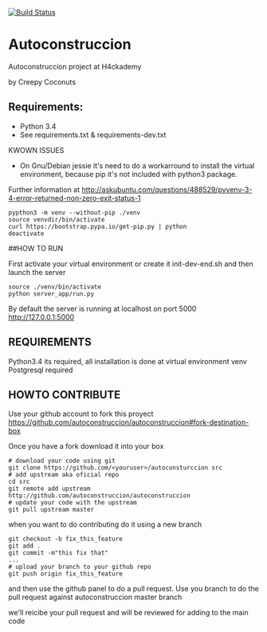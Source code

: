 [![Build Status](https://travis-ci.org/autoconstruccion/autoconstruccion.svg?branch=master)](https://travis-ci.org/autoconstruccion/autoconstruccion)

# Autoconstruccion

Autoconstruccion project at H4ckademy

by Creepy Coconuts

## Requirements:

* Python 3.4
* See requirements.txt & requirements-dev.txt



KWOWN ISSUES

* On Gnu/Debian jessie it's need to do a workarround to install the virtual environment,
because pip it's not included with python3 package.

Further information at
http://askubuntu.com/questions/488529/pyvenv-3-4-error-returned-non-zero-exit-status-1

 	pypthon3 -m venv --without-pip ./venv
	source venvdir/bin/activate
	curl https://bootstrap.pypa.io/get-pip.py | python
	deactivate



##HOW TO RUN

First activate your virtual environment or create it init-dev-end.sh and then launch the server

    source ./venv/bin/activate
    python server_app/run.py

By default the server is running at localhost on port 5000
    http://127.0.0.1:5000

## REQUIREMENTS

Python3.4 its required, all installation is done at virtual environment venv
Postgresql required

## HOWTO CONTRIBUTE

Use your github account to fork this proyect
https://github.com/autoconstruccion/autoconstruccion#fork-destination-box

Once you have a fork download it into your box
```
# download your code using git 
git clone https://github.com/<youruser>/autoconsturccion src
# add upstream aka oficial repo 
cd src
git remote add upstream http://github.com/autoconstruccion/autoconstruccion
# update your code with the upstream
git pull upstream master
```
when you want to do contributing do it using a new branch
```
git checkout -b fix_this_feature
git add .
git commit -m"this fix that"
...
# upload your branch to your github repo
git push origin fix_this_feature
```
and then use the github panel to do a pull request.
Use you branch to do the pull request against autoconstruccion master branch

we'll reicibe your pull request and will be reviewed for adding to the main code


